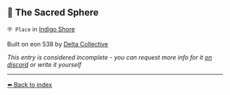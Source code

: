 ## 🪩 The Sacred Sphere

`🪧 Place` in [Indigo Shore](../refs/indigo_shore.md)

Built on eon 538 by [Delta Collective](../refs/delta_collective.md)

_This entry is considered incomplete - you can request more info for it [on discord](<https://discord.com/channels/562910943848169472/1173922660489633802>) or write it yourself_


----------
[⬅️ Back to index](../refs/#f840_s)